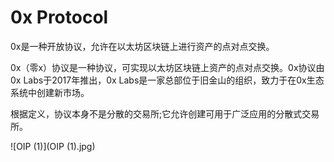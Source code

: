 # 0x Protocol

<p>0x是一种开放协议，允许在以太坊区块链上进行资产的点对点交换。</p>

0x（零x）协议是一种协议，可实现以太坊区块链上资产的点对点交换。0x协议由0x Labs于2017年推出，0x Labs是一家总部位于旧金山的组织，致力于在0x生态系统中创建新市场。

根据定义，协议本身不是分散的交易所;它允许创建可用于广泛应用的分散式交易所。

![OIP (1)](OIP (1).jpg)

